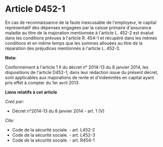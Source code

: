 # Article D452-1

En cas de reconnaissance de la faute inexcusable de l'employeur, le capital représentatif des dépenses engagées par la caisse
primaire d'assurance maladie au titre de la majoration mentionnée à l'article L. 452-2 est évalué dans les conditions prévues
à l'article R. 454-1 et récupéré dans les mêmes conditions et en même temps que les sommes allouées au titre de la réparation
des préjudices mentionnés à l'article L. 452-3.

**Nota:**

Conformément à l'article 1 II du décret n° 2014-13 du 8 janvier 2014, les dispositions de l'article D452-1, dans leur
rédaction issue du présent décret, sont applicables aux majorations de rente et d'indemnités en capital ayant pris effet à
compter du 1er avril 2013.

**Liens relatifs à cet article**

_Créé par_:

  - Décret n°2014-13 du 8 janvier 2014 - art. 1 (V)

_Cite_:

  - Code de la sécurité sociale. - art. L452-2
  - Code de la sécurité sociale. - art. L452-3
  - Code de la sécurité sociale. - art. R454-1
